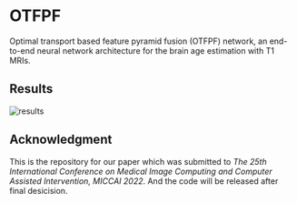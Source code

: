 # OTFPF
Optimal transport based feature pyramid fusion (OTFPF) network, an end-to-end neural network architecture for the brain age estimation with T1 MRIs.

## Results
![results](figures/scatter_fig.png)

## Acknowledgment
This is the repository for our paper which was submitted to *The 25th International Conference on Medical Image Computing and Computer Assisted Intervention, MICCAI 2022*. And the code will be released after final desicision.
